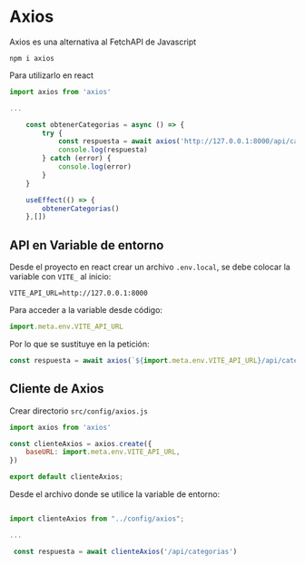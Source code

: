 # Axios

Axios es una alternativa al FetchAPI de Javascript

```npm i axios```


Para utilizarlo en react

```js
import axios from 'axios'

...

    const obtenerCategorias = async () => {
        try {
            const respuesta = await axios('http://127.0.0.1:8000/api/categorias')
            console.log(respuesta)
        } catch (error) {
            console.log(error)
        }
    }

    useEffect(() => { 
        obtenerCategorias()
    },[])

```

## API en Variable de entorno

Desde el proyecto en react crear un archivo `.env.local`, se debe colocar la variable con `VITE_` al inicio:

```VITE_API_URL=http://127.0.0.1:8000```

Para acceder a la variable desde código:

```js
import.meta.env.VITE_API_URL
```
Por lo que se sustituye en la petición:

```js
const respuesta = await axios(`${import.meta.env.VITE_API_URL}/api/categorias`)
```

## Cliente de Axios

Crear directorio `src/config/axios.js`

```js
import axios from 'axios'

const clienteAxios = axios.create({
    baseURL: import.meta.env.VITE_API_URL,
})

export default clienteAxios;
```

Desde el archivo donde se utilice la variable de entorno:

```jsx

import clienteAxios from "../config/axios";

...

 const respuesta = await clienteAxios('/api/categorias')
```